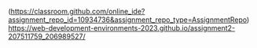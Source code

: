 (https://classroom.github.com/online_ide?assignment_repo_id=10934736&assignment_repo_type=AssignmentRepo)
https://web-development-environments-2023.github.io/assignment2-207511759_206989527/

